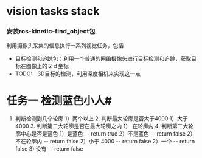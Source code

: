 vision tasks stack
==================
### 安装ros-kinetic-find_object包


利用摄像头采集的信息执行一系列视觉任务，包括
- 目标检测和追踪包：利用一个普通的网络摄像头进行目标检测和追踪，获取目标在图像上的２ｄ坐标
- TODO:　3D目标的检测，利用深度相机来实现这一点


# 任务一 检测蓝色小人#
1. 判断检测到几个轮廓
    1）两个以上
        2. 判断最大轮廓是否大于4000
            1）大于 4000
                3. 判断第二大轮廓是否在最大轮廓之内
                    1） 在轮廓内
                        4. 判断第二大轮廓中心是否是蓝色
                            1）是蓝色 -- return true
                            2）不是蓝色 -- return false
                    2） 不在轮廓内 -- return false
            2）小于 4000 -- return false
    2）一个 -- return false
    3)  没有 -- return false
